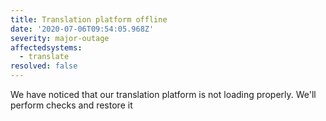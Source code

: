 ```yaml
---
title: Translation platform offline
date: '2020-07-06T09:54:05.968Z'
severity: major-outage
affectedsystems:
  - translate
resolved: false
---
```

We have noticed that our translation platform is not loading properly. We'll perform checks and restore it

<!--- language code: en -->
